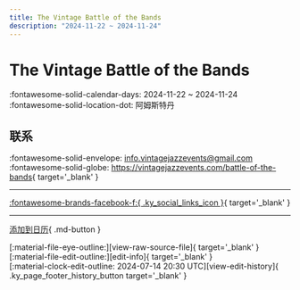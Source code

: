 ```yaml
---
title: The Vintage Battle of the Bands
description: "2024-11-22 ~ 2024-11-24"
---
```


# The Vintage Battle of the Bands 

:fontawesome-solid-calendar-days: 2024-11-22 ~ 2024-11-24  
:fontawesome-solid-location-dot: 阿姆斯特丹  

## 联系

:fontawesome-solid-envelope: <info.vintagejazzevents@gmail.com>  
:fontawesome-solid-globe: <https://vintagejazzevents.com/battle-of-the-bands>{ target='_blank' }  

---

 [:fontawesome-brands-facebook-f:{ .ky_social_links_icon }](https://www.facebook.com/vintagejazzevents){ target='_blank' }

---

[添加到日历](https://swing.news/ics/zh-Hans/2024/nl/the-vintage-battle-of-the-bands-2024.ics){ .md-button }

<div class="ky_page_footer" markdown>
<div class="ky_page_footer_trailing" markdown="span">
[:material-file-eye-outline:][view-raw-source-file]{ target='_blank' }
[:material-file-edit-outline:][edit-info]{ target='_blank' }
</div>
<div class="ky_page_footer_leading" markdown="span">
[:material-clock-edit-outline: 2024-07-14 20:30 UTC][view-edit-history]{ .ky_page_footer_history_button target='_blank' }
</div>
</div>

[view-raw-source-file]: https://github.com/swingdance/events/blob/main/2024/nl/the-vintage-battle-of-the-bands-2024.json "查看原始源文件"
[edit-info]: https://github.com/swingdance/events/issues/new?assignees=&labels=update+event&projects=&template=03-update_entity.yml&title=%5B2024%2Fnl%5D%20The%20Vintage%20Battle%20of%20the%20Bands&region=nl&year=2024&id=the-vintage-battle-of-the-bands-2024&name=The%20Vintage%20Battle%20of%20the%20Bands&org_id= "编辑信息"

[view-edit-history]: https://github.com/swingdance/events/commits/main/2024/nl/the-vintage-battle-of-the-bands-2024.json "查看编辑历史"
